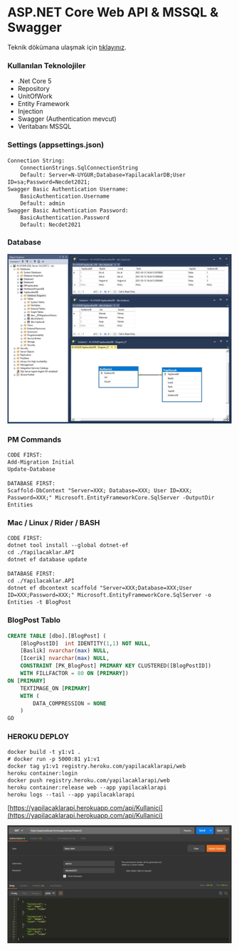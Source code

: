 # ASP.NET Core Web API & MSSQL & Swagger

Teknik dökümana ulaşmak için <a href="Docs/Index.md">tıklayınız</a>.

### Kullanılan Teknolojiler
- .Net Core 5
- Repository
- UnitOfWork
- Entity Framework
- Injection
- Swagger (Authentication mevcut)
- Veritabanı MSSQL

### Settings (appsettings.json)
```
Connection String:
    ConnectionStrings.SqlConnectionString
    Default: Server=N-UYGUR;Database=YapilacaklarDB;User ID=sa;Password=Necdet2021;
Swagger Basic Authentication Username:
    BasicAuthentication.Username
    Default: admin
Swagger Basic Authentication Password:
    BasicAuthentication.Password
    Default: Necdet2021
```

### Database
![YapilacaklarDB](Docs/YapilacaklarDB.jpg "YapilacaklarDB")

### PM Commands
```
CODE FIRST:
Add-Migration Initial
Update-Database

DATABASE FIRST:
Scaffold-DbContext "Server=XXX; Database=XXX; User ID=XXX; Password=XXX;" Microsoft.EntityFrameworkCore.SqlServer -OutputDir Entities
```

### Mac / Linux / Rider / BASH
```
CODE FIRST:
dotnet tool install --global dotnet-ef
cd ./Yapilacaklar.API
dotnet ef database update

DATABASE FIRST:
cd ./Yapilacaklar.API
dotnet ef dbcontext scaffold "Server=XXX;Database=XXX;User ID=XXX;Password=XXX;" Microsoft.EntityFrameworkCore.SqlServer -o Entities -t BlogPost
```

### BlogPost Tablo
```sql
CREATE TABLE [dbo].[BlogPost] ( 
    [BlogPostID]  int IDENTITY(1,1) NOT NULL,
    [Baslik] nvarchar(max) NULL,
    [Icerik] nvarchar(max) NULL,
    CONSTRAINT [PK_BlogPost] PRIMARY KEY CLUSTERED([BlogPostID])
    WITH FILLFACTOR = 80 ON [PRIMARY])
ON [PRIMARY]
    TEXTIMAGE_ON [PRIMARY]
    WITH (
        DATA_COMPRESSION = NONE
    )
GO
```

### HEROKU DEPLOY
```
docker build -t y1:v1 .
# docker run -p 5000:81 y1:v1
docker tag y1:v1 registry.heroku.com/yapilacaklarapi/web
heroku container:login
docker push registry.heroku.com/yapilacaklarapi/web
heroku container:release web --app yapilacaklarapi
heroku logs --tail --app yapilacaklarapi
```

[https://yapilacaklarapi.herokuapp.com/api/Kullanici](https://yapilacaklarapi.herokuapp.com/api/Kullanici)

![Heroku](README_herokutest.jpg)